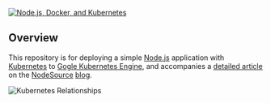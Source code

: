 [![Node.js, Docker, and Kubernetes](docs/images/container-banner.png)](https://nodesource.com/)

## Overview

This repository is for deploying a simple [Node.js](https://nodejs.org/en/) application with [Kubernetes](http://kubernetes.io/) to [Gogle Kubernetes Engine](https://cloud.google.com/kubernetes-engine/), and accompanies a [detailed article](https://nodesource.com/blog/scalable-nodejs-with-kubernetes-and-google-kubernetes-engine) on the [NodeSource](https://nodesource.com) [blog](https://nodesource/com/blog).

![Kubernetes Relationships](docs/images/kubernetes-relationships.png)
